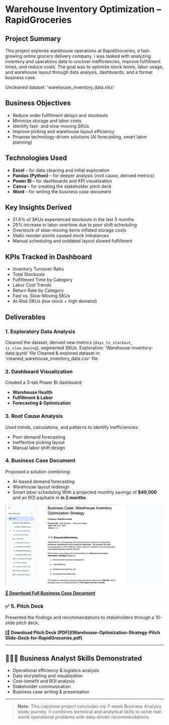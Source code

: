 # Warehouse Inventory Optimization – RapidGroceries

## Project Summary
This project explores warehouse operations at RapidGroceries, a fast-growing online grocery delivery company. I was tasked with analyzing inventory and operations data to uncover inefficiencies, improve fulfillment times, and reduce costs. The goal was to optimize stock levels, labor usage, and warehouse layout through data analysis, dashboards, and a formal business case.

Uncleaned dataset: 'warehouse_inventory_data.xlsx'

## Business Objectives
- Reduce order fulfillment delays and stockouts
- Minimize storage and labor costs
- Identify fast- and slow-moving SKUs
- Improve picking and warehouse layout efficiency
- Propose technology-driven solutions (AI forecasting, smart labor planning)

## Technologies Used
- **Excel** – for data cleaning and initial exploration
- **Pandas (Python)** – for deeper analysis (root cause, derived metrics)
- **Power BI** – for dashboards and KPI visualization
- **Canva** – for creating the stakeholder pitch deck
- **Word** – for writing the business case document


## Key Insights Derived
- 51.6% of SKUs experienced stockouts in the last 3 months
- 25% increase in labor overtime due to poor shift scheduling
- Overstock of slow-moving items inflated storage costs
- Static reorder points caused stock imbalances
- Manual scheduling and outdated layout slowed fulfillment

## KPIs Tracked in Dashboard
- Inventory Turnover Ratio
- Total Stockouts
- Fulfillment Time by Category
- Labor Cost Trends
- Return Rate by Category
- Fast vs. Slow-Moving SKUs
- At-Risk SKUs (low stock + high demand)


## Deliverables

### 1. Exploratory Data Analysis
Cleaned the dataset, derived new metrics (`days_to_stockout`, `is_slow_moving`), segmented SKUs.
Exploration: 'Warehouse-inventory-data.ipynb' file
Cleaned & explored dataset in: 'cleaned_warehouse_inventory_data.csv' file

### 2. Dashboard Visualization
Created a 3-tab Power BI dashboard:
- **Warehouse Health**
- **Fulfillment & Labor**
- **Forecasting & Optimization**

### 3. Root Cause Analysis
Used trends, calculations, and patterns to identify inefficiencies:
- Poor demand forecasting
- Ineffective picking layout
- Manual labor shift design

### 4. Business Case Document
Proposed a solution combining:
- AI-based demand forecasting
- Warehouse layout redesign
- Smart labor scheduling
With a projected monthly savings of **$49,000** and an ROI payback in **in 2 months**.

![Business case document page 1](business-case-doc-page-1.png)

**[📎 Download Full Business Case Document](Business-Case:Warehouse-Inventory-Optimization-Strategy.docx)**

### ✅ 5. Pitch Deck
Presented the findings and recommendations to stakeholders through a 10-slide pitch deck.

**[📎 Download Pitch Deck (PDF)](Warehouse-Optimization-Strategy-Pitch Slide-Deck-for-RapidGroceries.pdf)**

---

## 👩🏽‍💼 Business Analyst Skills Demonstrated
- Operational efficiency & logistics analysis
- Data storytelling and visualization
- Cost-benefit and ROI analysis
- Stakeholder communication
- Business case writing & presentation

---

> **Note:** This capstone project concludes my 7-week Business Analysis study journey. It combines technical and analytical skills to solve real-world operational problems with data-driven recommendations.

